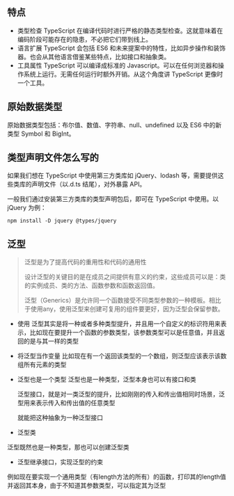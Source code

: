 ## 特点

- 类型检查
  TypeScript 在编译代码时进行严格的静态类型检查。这就意味着在编码阶段可能存在的隐患，不必把它们带到线上。
- 语言扩展
  TypeScript 会包括 ES6 和未来提案中的特性，比如异步操作和装饰器。也会从其他语言借鉴某些特点，比如接口和抽象类。
- 工具属性
  TypeScript 可以编译成标准的 Javascript。可以在任何浏览器和操作系统上运行。无需任何运行时额外开销。从这个角度讲 TypeScript 更像时一个工具。

## 原始数据类型

原始数据类型包括：布尔值、数值、字符串、null、undefined 以及 ES6 中的新类型 Symbol 和 BigInt。

## 类型声明文件怎么写的

如果我们想在 TypeScript 中使用第三方类库如 jQuery、lodash 等，需要提供这些类库的声明文件（以.d.ts 结尾），对外暴露 API。

一般我们通过安装第三方类库的类型声明包后，即可在 TypeScript 中使用。以 jQuery 为例：

`npm install -D jquery @types/jquery`

## 泛型

> 泛型是为了提高代码的重用性和代码的通用性
>
> 设计泛型的关键目的是在成员之间提供有意义的约束，这些成员可以是：类的实例成员、类的方法、函数参数和函数返回值。
>
> 泛型（Generics）是允许同一个函数接受不同类型参数的一种模板。相比于使用any，使用泛型来创建可复用的组件要更好，因为泛型会保留参数。

- 使用
泛型其实是将一种或者多种类型提升，并且用一个自定义的标识符用来表示，比如现在要提升一个函数的参数类型，该参数类型可以是任意值，并且返回的是与其一样的类型

- 将泛型当作变量
比如现在有一个返回该类型的一个数组，则泛型应该表示该数组所有元素的类型

- 泛型也是一个类型
  泛型也是一种类型，泛型本身也可以有接口和类

  泛型接口，就是对一类泛型的提升，比如刚刚的传入和传出值相同时场景，泛型用来表示传入和传出值的任意类型

  就能把这种抽象为一种泛型接口

- 泛型类

泛型既然也是一种类型，那也可以创建泛型类

- 泛型继承接口，实现泛型的约束

例如现在要实现一个通用类型（有length方法的所有）的函数，打印其的length值并返回其本身，由于不知道其参数类型，可以指定其为泛型
